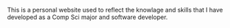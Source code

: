 This is a personal website used to reflect the knowlage and skills that I have developed as a Comp Sci major and software developer.